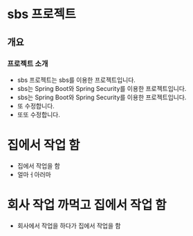 <!-- markdown 언어 -->

# sbs 프로젝트

## 개요

### 프로젝트 소개

- sbs 프로젝트는 sbs를 이용한 프로젝트입니다.
- sbs는 Spring Boot와 Spring Security를 이용한 프로젝트입니다.
- sbs는 Spring Boot와 Spring Security를 이용한 프로젝트입니다.
- 또 수정합니다.
- 또또 수정합니다.

# 집에서 작업 함

- 집에서 작업을 함
- 얼마ㅓ아러마

# 회사 작업 까먹고 집에서 작업 함

- 회사에서 작업을 하다가 집에서 작업을 함
